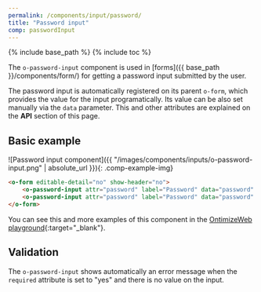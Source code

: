 ```yaml
---
permalink: /components/input/password/
title: "Password input"
comp: passwordInput
---
```


{% include base_path %}
{% include toc %}

The `o-password-input` component is used in [forms]({{ base_path }}/components/form/) for getting a password input submitted by the user.

The password input is automatically registered on its parent `o-form`, which provides the value for the input programatically. Its value can be also set manually via the `data` parameter. This and other attributes are explained on the **API** section of this page.

## Basic example
![Password input component]({{ "/images/components/inputs/o-password-input.png" | absolute_url }}){: .comp-example-img}

```html
<o-form editable-detail="no" show-header="no">
    <o-password-input attr="password" label="Password" data="password" read-only="no" required="yes"></o-password-input>
    <o-password-input attr="password" label="Password" data="password" enabled="no"></o-password-input>
</o-form>
```
You can see this and more examples of this component in the [OntimizeWeb playground]({{site.playgroundurl}}/main/inputs/password){:target="_blank"}.

## Validation
The `o-password-input` shows automatically an error message when the `required` attribute is set to "yes" and there is no value on the input.
